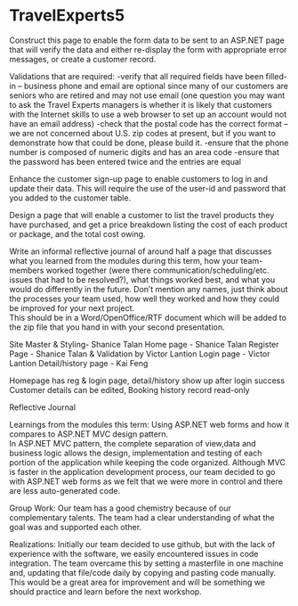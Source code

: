 ﻿# TravelExperts5

Construct this page to enable the form data to be sent to an ASP.NET page that will verify the data and either re-display the form with appropriate error messages, or create a customer record.

Validations that are required:
-verify that all required fields have been filled-in – business phone and email are optional since many of our customers are seniors who are retired and may not use email (one question you may want to ask the Travel Experts managers is whether it is likely that customers with the Internet skills to use a web browser to set up an account would not have an email address)
-check that the postal code has the correct format – we are not concerned about U.S. zip codes at present, but if you want to demonstrate how that could be done, please build it.
-ensure that the phone number is composed of numeric digits and has an area code
-ensure that the password has been entered twice and the entries are equal

Enhance the customer sign-up page to enable customers to log in and update their data.  This will require the use of the user-id and password that you added to the customer table.

Design a page that will enable a customer to list the travel products they have purchased, and get a price breakdown listing the cost of each product or package, and the total cost owing.

Write an informal reflective journal of around half a page that discusses what you learned from the modules during this term, how your team-members worked together 
(were there communication/scheduling/etc. issues that had to be resolved?), what things worked best, and what you would do differently in the future.
 Don’t mention any names, just think about the processes your team used, how well they worked and how they could be improved for your next project.  
This should be in a Word/OpenOffice/RTF document which will be added to the zip file that you hand in with your second presentation.

Site Master & Styling- Shanice Talan
Home page - Shanice Talan
Register Page - Shanice Talan & Validation by Victor Lantion
Login page - Victor Lantion
Detail/history page - Kai Feng

Homepage has reg & login page, detail/history show up after login success
Customer details can be edited, Booking history record read-only



Reflective Journal

Learnings from the modules this term:
Using ASP.NET web forms and how it compares to ASP.NET MVC design pattern.	
In ASP.NET MVC pattern, the complete separation of view,data and business logic allows the design, implementation and testing of each portion of the application while keeping the code organized.
Although MVC is faster in the application development process, our team decided to go with ASP.NET web forms as we felt that we were more in control and 
there are less auto-generated code.

Group Work:
Our team has a good chemistry because of our complementary talents. 
The team had a clear understanding of what the goal was and supported each other.

Realizations:
Initially our team decided to use github, but with the lack of experience with the software, we easily encountered issues in code integration. 
The team overcame this by setting a masterfile in one machine and, updating that file/code daily by copying and pasting code manually.
This would be a great area for improvement and will be something we should practice and learn before the next workshop.






